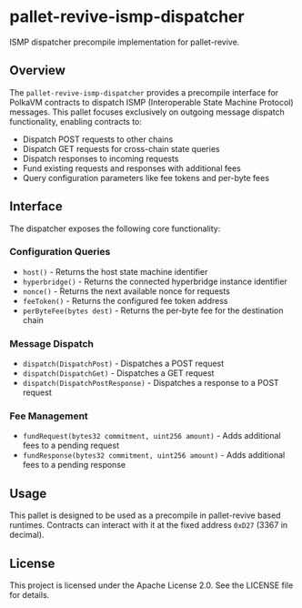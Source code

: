 # pallet-revive-ismp-dispatcher

ISMP dispatcher precompile implementation for pallet-revive.

## Overview

The `pallet-revive-ismp-dispatcher` provides a precompile interface for PolkaVM contracts to dispatch ISMP (Interoperable State Machine Protocol) messages. This pallet focuses exclusively on outgoing message dispatch functionality, enabling contracts to:

- Dispatch POST requests to other chains
- Dispatch GET requests for cross-chain state queries
- Dispatch responses to incoming requests
- Fund existing requests and responses with additional fees
- Query configuration parameters like fee tokens and per-byte fees

## Interface

The dispatcher exposes the following core functionality:

### Configuration Queries
- `host()` - Returns the host state machine identifier
- `hyperbridge()` - Returns the connected hyperbridge instance identifier
- `nonce()` - Returns the next available nonce for requests
- `feeToken()` - Returns the configured fee token address
- `perByteFee(bytes dest)` - Returns the per-byte fee for the destination chain

### Message Dispatch
- `dispatch(DispatchPost)` - Dispatches a POST request
- `dispatch(DispatchGet)` - Dispatches a GET request
- `dispatch(DispatchPostResponse)` - Dispatches a response to a POST request

### Fee Management
- `fundRequest(bytes32 commitment, uint256 amount)` - Adds additional fees to a pending request
- `fundResponse(bytes32 commitment, uint256 amount)` - Adds additional fees to a pending response

## Usage

This pallet is designed to be used as a precompile in pallet-revive based runtimes. Contracts can interact with it at the fixed address `0xD27` (3367 in decimal).

## License

This project is licensed under the Apache License 2.0. See the LICENSE file for details.